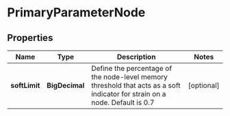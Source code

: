 

# PrimaryParameterNode


## Properties

| Name | Type | Description | Notes |
|------------ | ------------- | ------------- | -------------|
|**softLimit** | **BigDecimal** | Define the percentage of the node-level memory threshold that acts as a soft indicator for strain on a node. Default is 0.7 |  [optional] |



